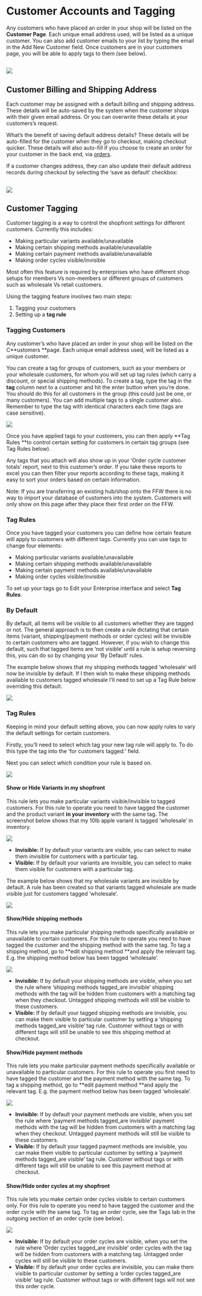 # Customer Accounts and Tagging

Any customers who have placed an order in your shop will be listed on the **Customer Page**. Each unique email address used, will be listed as a unique customer. You can also add customer emails to your list by typing the email in the Add New Customer field. Once customers are in your customers page, you will be able to apply tags to them  \(see below\).

## ![](/assets/43-CustomerAccounts-1-customers_old.png)

## Customer Billing and Shipping Address

Each customer may be assigned with a default billing and shipping address. These details will be auto-saved by the system when the customer shops with their given email address. Or you can overwrite these details at your customers’s request.

What’s the benefit of saving default address details? These details will be auto-filled for the customer when they go to checkout, making checkout quicker. These details will also auto-fill if you choose to create an order for your customer in the back end, via [orders](/hubs-set-up-guide.md).

If a customer changes address, they can also update their default address records during checkout by selecting the ‘save as default’ checkbox:

## ![](/assets/43-CustomerAccounts-2-save_old.png)

## Customer Tagging

Customer tagging is a way to control the shopfront settings for different customers. Currently this includes:

* Making particular variants available/unavailable
* Making certain shipping methods available/unavailable
* Making certain payment methods available/unavailable
* Making order cycles visible/invisible

Most often this feature is required by enterprises who have different shop setups for members Vs non-members or different groups of customers such as wholesale Vs retail customers.

Using the tagging feature involves two main steps:

1. Tagging your customers
2. Setting up a **tag rule**

### Tagging Customers

Any customer’s who have placed an order in your shop will be listed on the C**ustomers **page. Each unique email address used, will be listed as a unique customer.

You can create a tag for groups of customers, such as your members or your wholesale customers, for whom you will set up tag rules \(which carry a discount, or special shipping methods\). To create a tag, type the tag in the **tag** column next to a customer and hit the enter button when you’re done. You should do this for all customers in the group \(this could just be one, or many customers\). You can add multiple tags to a single customer also. Remember to type the tag with identical characters each time \(tags are case sensitive\).

![](/assets/43-CustomerAccounts-3-Customer-taggs_old.png)

Once you have applied tags to your customers, you can then apply **Tag Rules **to control certain setting for customers in certain tag groups \(see Tag Rules below\).

Any tags that you attach will also show up in your ‘Order cycle customer totals’ report, next to this customer’s order. If you take these reports to excel you can then filter your reports according to these tags, making it easy to sort your orders based on certain information.

Note: If you are transferring an existing hub/shop onto the FFW there is no way to import your database of customers into the system. Customers will only show on this page after they place their first order on the FFW.

### Tag Rules

Once you have tagged your customers you can define how certain feature will apply to customers with different tags. Currently you can use tags to change four elements:

* Making particular variants available/unavailable
* Making certain shipping methods available/unavailable
* Making certain payment methods available/unavailable
* Making order cycles visible/invisible

To set up your tags go to Edit your Enterprise interface and select **Tag Rules**.

### By Default

By default, all items will be visible to all customers whether they are tagged or not. The general approach is to then create a rule dictating that certain items \(variant, shipping/payment methods or order cycles\) will be invisible to certain customers who are tagged. However, if you wish to change this default, such that tagged items are ‘not visible’ until a rule is setup reversing this, you can do so by changing your ‘By Default’ rules.

The example below shows that my shipping methods tagged ‘wholesale’ will now be invisible by default. If I then wish to make these shipping methods available to customers tagged wholesale I’ll need to set up a Tag Rule below overriding this default.

![](/assets/43-CustomerAccounts-4-Default-tags_old.png)

### Tag Rules

Keeping in mind your default setting above, you can now apply rules to vary the default settings for certain customers.

Firstly, you’ll need to select which tag your new tag rule will apply to. To do this type the tag into the ‘for customers tagged:’ field.

Next you can select which condition your rule is based on.

![](/assets/43-CustomerAccounts-5-Rule-Typess_old.png)

#### **Show or Hide Variants in my shopfront**

This rule lets you make particular variants visible/invisible to tagged customers. For this rule to operate you need to have tagged the customer and the product variant **in your inventory** with the same tag. The screenshot below shows that my 10lb apple variant is tagged ‘wholesale’ in inventory.

![](/assets/43-CustomerAccounts-6-Inventory-tagged_old.png)

* **Invisible:**
   If by default your variants are visible, you can select to make them invisible for customers with a particular tag.
* **Visible:**
   If by default your variants are invisible, you can select to make them visible for customers with a particular tag.

The example below shows that my wholesale variants are invisible by default. A rule has been created so that variants tagged wholesale are made visible just for customers tagged ‘wholesale’.

![](/assets/43-CustomerAccounts-7-Inventory-tagged_old.png)

#### **Show/Hide shipping methods**

This rule lets you make particular shipping methods specifically available or unavailable to certain customers. For this rule to operate you need to have tagged the customer and the shipping method with the same tag. To tag a shipping method, go to **edit shipping method **and apply the relevant tag. E.g. the shipping method below has been tagged ‘wholesale’.

![](/assets/43-CustomerAccounts-8-Tagging-a-shipping-method_old.png)

* **Invisible:**
   If by default your shipping methods are visible, when you set the rule where ‘shipping methods tagged\_are invisible’ shipping methods with the tag will be hidden from customers with a matching tag when they checkout. Untagged shipping methods will still be visible to these customers.
* **Visible:**
  If by default your tagged shipping methods are invisible, you can make them visible to particular customer by setting a ‘shipping methods tagged\_are visible’ tag rule.  Customer without tags or with different tags will still be unable to see this shipping method at checkout.

#### **Show/Hide payment methods**

This rule lets you make particular payment methods specifically available or unavailable to particular customers. For this rule to operate you first need to have tagged the customer and the payment method with the same tag. To tag a shipping method, go to **edit payment method **and apply the relevant tag. E.g. the payment method below has been tagged ‘wholesale’.

![](/assets/43-CustomerAccounts-9-Tagged-payment_old.png)

* **Invisible:**
   If by default your payment methods are visible, when you set the rule where ‘payment methods tagged\_are invisible’ payment methods with the tag will be hidden from customers with a matching tag when they checkout. Untagged payment methods will still be visible to these customers.
* **Visible:**
  If by default your tagged payment methods are invisible, you can make them visible to particular customer by setting a ‘payment methods tagged\_are visible’ tag rule.  Customer without tags or with different tags will still be unable to see this payment method at checkout.

#### **Show/Hide order cycles at my shopfront**

This rule lets you make certain order cycles visible to certain customers only. For this rule to operate you need to have tagged the customer and the order cycle with the same tag. To tag an order cycle, see the Tags tab in the outgoing section of an order cycle \(see below\).

![](/assets/43-CustomerAccounts-10-Outgoing_old.png)

* **Invisible:**
   If by default your order cycles are visible, when you set the rule where ‘Order cycles tagged\_are invisible’ order cycles with the tag will be hidden from customers with a matching tag. Untagged order cycles will still be visible to these customers.
* **Visible:**
  If by default your order cycles are invisible, you can make them visible to particular customer by setting a ‘order cycles tagged\_are visible’ tag rule.  Customer without tags or with different tags will not see this order cycle.



